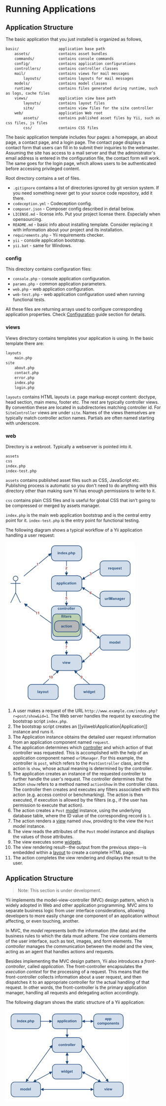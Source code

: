 Running Applications
====================

Application Structure
---------------------

The basic application that you just installed is organized as follows,

```
basic/                  application base path
    assets/             contains asset bundles
    commands/           contains console commands
    config/             contains application configurations
    controllers/        contains controller classes
    mail/               contains views for mail messages
        layouts/        contains layouts for mail messages
    models/             contains model classes
    runtime/            contains files generated during runtime, such as logs, cache files
    views/              application view base path
        layouts/        contains layout files
        site/           contains view files for the site controller
    web/                application Web root
        assets/         contains published asset files by Yii, such as css files, js files
        css/            contains CSS files
```

The basic application template includes four pages: a homepage, an about page, a contact page, and a login page.
The contact page displays a contact form that users can fill in to submit their inquiries to the webmaster. Assuming the site has access to a mail server and that the administrator's email address is entered in the configuration file, the contact form will work. The same goes for the login page, which allows users to be authenticated before accessing privileged content.


Root directory contains a set of files.

- `.gitignore` contains a list of directories ignored by git version system. If you need something never get to your source
code repository, add it there.
- `codeception.yml` - Codeception config.
- `composer.json` - Composer config described in detail below.
- `LICENSE.md` - license info. Put your project license there. Especially when opensourcing.
- `README.md` - basic info about installing template. Consider replacing it with information about your project and its
  installation.
- `requirements.php` - Yii requirements checker.
- `yii` - console application bootstrap.
- `yii.bat` - same for Windows.


### config

This directory contains configuration files:

- `console.php` - console application configuration.
- `params.php` - common application parameters.
- `web.php` - web application configuration.
- `web-test.php` - web application configuration used when running functional tests.

All these files are returning arrays used to configure corresponding application properties. Check
[Configuration](configuration.md) guide section for details.

### views

Views directory contains templates your application is using. In the basic template there are:

```
layouts
    main.php
site
    about.php
    contact.php
    error.php
    index.php
    login.php
```

`layouts` contains HTML layouts i.e. page markup except content: doctype, head section, main menu, footer etc.
The rest are typically controller views. By convention these are located in subdirectories matching controller id. For
`SiteController` views are under `site`. Names of the views themselves are typically match controller action names.
Partials are often named starting with underscore.

### web

Directory is a webroot. Typically a webserver is pointed into it.

```
assets
css
index.php
index-test.php
```

`assets` contains published asset files such as CSS, JavaScript etc. Publishing process is automatic so you don't need
to do anything with this directory other than making sure Yii has enough permissions to write to it.

`css` contains plain CSS files and is useful for global CSS that isn't going to be compressed or merged by assets manager.

`index.php` is the main web application bootstrap and is the central entry point for it. `index-test.php` is the entry
point for functional testing.


The following diagram shows a typical workflow of a Yii application  handling a user request:

![Typical workflow of a Yii application](images/flow.png)

1. A user makes a request of the URL `http://www.example.com/index.php?r=post/show&id=1`.
   The Web server handles the request by executing the bootstrap script `index.php`.
2. The bootstrap script creates an [[yii\web\Application|Application]] instance and runs it.
3. The Application instance obtains the detailed user request information from an application component named `request`.
4. The application determines which [controller](controller.md) and which action of that controller was requested.
   This is accomplished with the help of an application component named `urlManager`.
   For this example, the controller is `post`, which refers to the `PostController` class, and the action is `show`,
   whose actual meaning is determined by the controller.
5. The application creates an instance of the requested controller to further handle the user's request.
   The controller determines that the action `show` refers to a method named `actionShow` in the controller class.
   The controller then creates and executes any filters associated with this action (e.g. access control or benchmarking).
   The action is then executed, if execution is allowed by the filters (e.g., if the user has permission to execute that action).
6. The action creates a `Post` [model](model.md) instance, using the underlying database table, where the ID value of the corresponding record is `1`.
7. The action renders a [view](view.md) named `show`, providing to the view the `Post` model instance.
8. The view reads the attributes of the `Post` model instance and displays the values of those attributes.
9. The view executes some [widgets](view.md#widgets).
10. The view rendering result--the output from the previous steps--is embedded within a [layout](view.md#layout) to create a complete HTML page.
11. The action completes the view rendering and displays the result to the user.


Application Structure
-----

> Note: This section is under development.

Yii implements the model-view-controller (MVC) design pattern, which is
widely adopted in Web and other application programming. MVC aims to separate business logic from
user interface considerations, allowing developers to more easily change one component of an application without affecting, or even touching, another.

In MVC, the *model* represents both the
information (the data) and the business rules to which the data must adhere. The *view* contains elements
of the user interface, such as text, images, and form elements. The *controller* manages
the communication between the model and the view, acting as an agent that handles actions and requests.

Besides implementing the MVC design pattern, Yii also introduces a *front-controller*, called
*application*. The front-controller encapsulates the *execution context* for the processing of a request. This means that the front-controller collects information about a user request, and
then dispatches it to an appropriate controller for the actual handling of that request. In other words, the front-controller is the primary application manager, handling all requests and delegating action accordingly.

The following diagram shows the static structure of a Yii application:

![Static structure of Yii application](images/structure.png)

